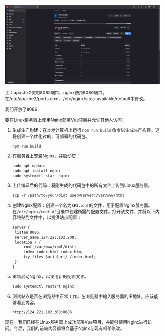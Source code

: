 ![image-20230323201438706](创建VUE前端项目.assets/image-20230323201438706.png)



注：apache2使用8085端口，nginx使用8086端口。在/etc/apache2/ports.conf、/etc/nginx/sites-available/default中修改。

我们开放了8086

要在Linux服务器上使用Nginx部署Vue项目并允许其他人访问：

1. 生成生产构建：在本地计算机上运行 `npm run build` 命令以生成生产构建。这将创建一个优化过的、可部署的代码包。

   ```shell
   npm run build
   ```

2. 在服务器上安装Nginx，并启动它：

   ```shell
   sudo apt update
   sudo apt install nginx
   sudo systemctl start nginx
   ```

3. 上传编译后的代码：将刚生成的代码包中的所有文件上传到Linux服务器。

   ```shell
   scp -r /path/to/your/dist user@server:/var/www/html
   ```

4. 创建Nginx配置：创建一个名为`SE3.conf`的文件，用于配置Nginx服务器。在`/etc/nginx/conf.d/`目录中创建所需的配置文件。打开该文件，并将以下内容粘贴到文件中，以提供站点配置：

   ```shell
   server {
   	listen 8086;
   	server_name 124.221.102.208;
   	location / {
   		root /var/www/html/dist;
   		index index.html index.htm;
   		try_files $uri $uri/ /index.html;
   	}
   }
   ```

5. 重新启动Nginx，以使用新的配置文件。

   ```shell
   sudo systemctl restart nginx
   ```

6. 测试站点是否在浏览器中正常工作。在浏览器中输入服务器的IP地址，应该能够看到内容。

   ```shell
   http://124.221.102.208:8086
   ```

现在，我们已经在Linux服务器上成功部署Vue项目，并能够使用Nginx进行访问。今后，我们的前端内容都将会基于Nginx与现有框架修改。